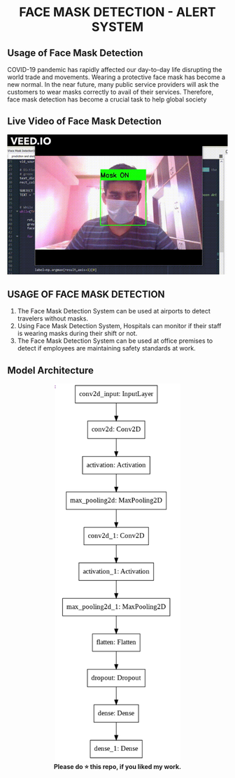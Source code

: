 <div align="center">
  
  # FACE MASK DETECTION - ALERT SYSTEM
</div>

## Usage of Face Mask Detection

COVID-19 pandemic has rapidly affected our day-to-day life disrupting the world trade and movements. Wearing a protective face mask has become a new normal. In the near future, many public service providers will ask the customers to wear masks correctly to avail of their services. Therefore, face mask detection has become a crucial task to help global society



## Live Video of Face Mask Detection

<div align="center">
  
![alt-text](https://github.com/kunal10713/Face-Mask-Detection-Email-Alert-System/blob/main/static/video.gif)
  
</div>

## USAGE OF FACE MASK DETECTION
1) The Face Mask Detection System can be used at airports to detect travelers without masks.
2) Using Face Mask Detection System, Hospitals can monitor if their staff is wearing masks during their shift or not.
3) The Face Mask Detection System can be used at office premises to detect if employees are maintaining safety standards at work. 

## Model Architecture


<div align="center">
  
<img src="https://github.com/kunal10713/Face-Mask-Detection-Email-Alert-System/blob/main/static/model.PNG" />
</div>

<div align="center">
  <b>Please do ⭐ this repo, if you liked my work.</b>
</div>

